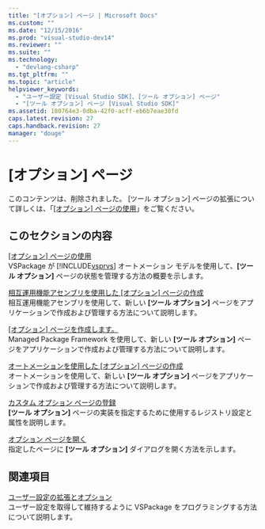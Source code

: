 ```yaml
---
title: "[オプション] ページ | Microsoft Docs"
ms.custom: ""
ms.date: "12/15/2016"
ms.prod: "visual-studio-dev14"
ms.reviewer: ""
ms.suite: ""
ms.technology: 
  - "devlang-csharp"
ms.tgt_pltfrm: ""
ms.topic: "article"
helpviewer_keywords: 
  - "ユーザー設定 [Visual Studio SDK]、[ツール オプション] ページ"
  - "[ツール オプション] ページ [Visual Studio SDK]"
ms.assetid: 180764e3-0dba-42f0-acff-eb6b7eae30fd
caps.latest.revision: 27
caps.handback.revision: 27
manager: "douge"
---
```

# [オプション] ページ
このコンテンツは、削除されました。 \[ツール オプション\] ページの拡張について詳しくは、「[\[オプション\] ページの使用](../Topic/Using%20Options%20Pages.md)」をご覧ください。  
  
## このセクションの内容  
 [\[オプション\] ページの使用](../Topic/Using%20Options%20Pages.md)  
 VSPackage が [!INCLUDE[vsprvs](../assembler/masm/includes/vsprvs_md.md)] オートメーション モデルを使用して、**\[ツール オプション\]** ページの状態を管理する方法の概要を示します。  
  
 [相互運用機能アセンブリを使用した \[オプション\] ページの作成](../Topic/Creating%20Options%20Pages%20By%20Using%20Interop%20Assemblies.md)  
 相互運用機能アセンブリを使用して、新しい **\[ツール オプション\]** ページをアプリケーションで作成および管理する方法について説明します。  
  
 [\[オプション\] ページを作成します。](../Topic/Creating%20Options%20Pages.md)  
 Managed Package Framework を使用して、新しい **\[ツール オプション\]** ページをアプリケーションで作成および管理する方法について説明します。  
  
 [オートメーションを使用した \[オプション\] ページの作成](../Topic/Creating%20Options%20Pages%20By%20Using%20Automation.md)  
 オートメーションを使用して、新しい **\[ツール オプション\]** ページをアプリケーションで作成および管理する方法について説明します。  
  
 [カスタム オプション ページの登録](../misc/registering-custom-options-pages.md)  
 **\[ツール オプション\]** ページの実装を指定するために使用するレジストリ設定と属性を説明します。  
  
 [オプション ページを開く](../misc/opening-an-options-page.md)  
 指定したページに **\[ツール オプション\]** ダイアログを開く方法を示します。  
  
## 関連項目  
 [ユーザー設定の拡張とオプション](../Topic/Extending%20User%20Settings%20and%20Options.md)  
 ユーザー設定を取得して維持するように VSPackage をプログラミングする方法について説明します。